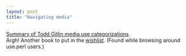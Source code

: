 ```yaml
---
layout: post
title: "Navigating media"
---
```




<a href="http://omor.com/b/archives/00000178.html">Summary of Todd Gitlin media use categorizations</a><br>
Argh! Another book to put in the <a href="/wishlist.html">wishlist</a>. (Found while browsing around use.perl users.)


